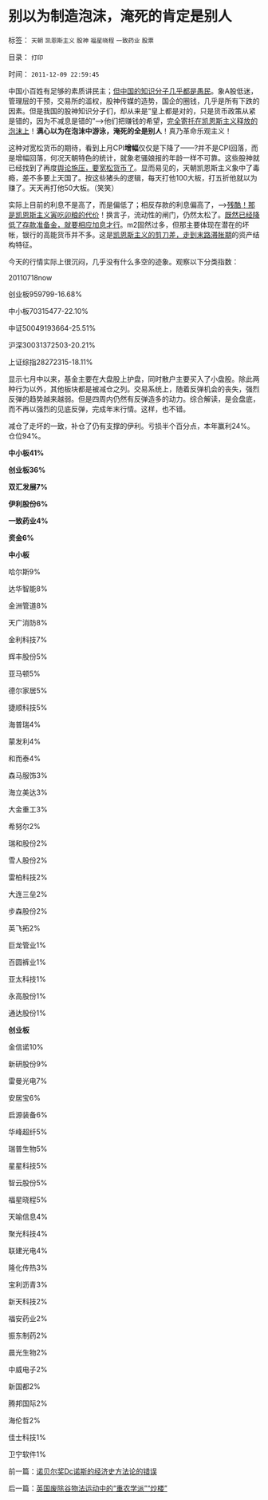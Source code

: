 # 别以为制造泡沫，淹死的肯定是别人

标签： `天朝` `凯恩斯主义` `股神` `福星晓程` `一致药业` `股票` 

目录： `打印`

时间： `2011-12-09 22:59:45`

中国小百姓有足够的素质讲民主；[但中国的知识分子几乎都是愚民](../../../2010/8/31/股民想赚钱就不能做“贪民”.md)。象A股低迷，管理层的干预，交易所的滥权，股神传媒的造势，国企的圈钱，几乎是所有下跌的因素。但是我国的股神知识分子们，却从来是“皇上都是对的，只是货币政策从紧是错的，因为不减息是错的”——>他们把赚钱的希望，[完全寄托在凯恩斯主义释放的泡沫上](../../../2011/12/8/信仰催眠的力量：加倍滥发钞票！.md)！**满心以为在泡沫中游泳，淹死的全是别人**！真乃革命乐观主义！

这种对宽松货币的期待，看到上月CPI**增幅**仅仅是下降了——?并不是CPI回落，而是增幅回落，何况天朝特色的统计，就象老骚娘报的年龄一样不可靠。这些股神就已经找到了再度[舆论施压，要宽松货币了](../../../2011/12/8/凯恩斯主义是道德经济学.md)。显而易见的，天朝凯恩斯主义象中了毒瘾，差不多要上天国了。按这些猪头的逻辑，每天打他100大板，打五折他就以为赚了。天天再打他50大板。（笑笑）

实际上目前的利息不是高了，而是偏低了；相反存款的利息偏高了，——>[残酷！那是凯恩斯主义寅吃卯粮的代价](../../../2011/12/7/寅吃卯粮能拉动经济吗？免费的午餐将有什么后果？.md)！换言子，流动性的闸门，仍然太松了。[既然已经降低了存款准备金，就要相应加息才行](../../../2011/12/1/小政府＝消费者依法诉讼取代“监管”.md)。m2固然过多，但那主要体现在潜在的坏帐，银行的高能货币并不多。这是[凯恩斯主义的剪刀差，走到末路滞胀期](../../../2011/1/25/凯恩斯是庇古的“通往奴役之路”.md)的资产结构特征。

今天的行情实际上很沉闷，几乎没有什么多空的迹象。观察以下分类指数：

20110718now

创业板959799-16.68%

中小板70315477-22.10%

中证50049193664-25.51%

沪深30031372503-20.21%

上证综指28272315-18.11%

显示七月中以来，基金主要在大盘股上护盘，同时散户主要买入了小盘股。除此两种行为以外，其他板块都是被减仓之列。交易系统上，随着反弹机会的丧失，强烈反弹的趋势越来越弱。但是四周内仍然有反弹造多的动力。综合解读，是会盘底，而不再以强烈的见底反弹，完成年末行情。这样，也不错。

减仓了走坏的一致，补仓了仍有支撑的伊利。亏损半个百分点，本年赢利24%。仓位94%。

**中小板41%**

**创业板36%**

**双汇发展7%**

**伊利股份6%**

**一致药业4%**

**资金6%**

**中小板**

哈尔斯9%

达华智能8%

金洲管道8%

天广消防8%

金利科技7%

辉丰股份5%

亚马顿5%

德尔家居5%

捷顺科技5%

海普瑞4%

蒙发利4%

和而泰4%

森马服饰3%

海立美达3%

大金重工3%

希努尔2%

瑞和股份2%

雪人股份2%

雷柏科技2%

大连三垒2%

步森股份2%

英飞拓2%

巨龙管业1%

百圆裤业1%

亚太科技1%

永高股份1%

通达股份1%

**创业板**

金信诺10%

新研股份9%

雷曼光电7%

安居宝6%

启源装备6%

华峰超纤5%

瑞普生物5%

星星科技5%

智云股份5%

福星晓程5%

天喻信息4%

聚光科技4%

联建光电4%

隆化传热3%

宝利沥青3%

新天科技2%

福安药业2%

振东制药2%

晨光生物2%

中威电子2%

新国都2%

腾邦国际2%

海伦哲2%

佳士科技1%

卫宁软件1%



前一篇：[诺贝尔奖Dc诺斯的经济史方法论的错误](../../../2011/12/9/诺贝尔奖Dc诺斯的经济史方法论的错误.md)

后一篇：[英国废除谷物法运动中的“重农学派”“炒楼”](../../../2011/12/10/英国废除谷物法运动中的“重农学派”“炒楼”.md)